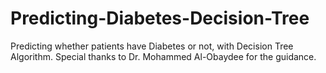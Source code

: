 # Predicting-Diabetes-Decision-Tree
Predicting whether patients have Diabetes or not, with Decision Tree Algorithm. Special thanks to Dr. Mohammed Al-Obaydee for the guidance.
